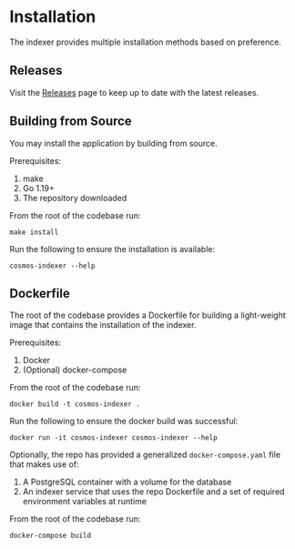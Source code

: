 # Installation

The indexer provides multiple installation methods based on preference.

## Releases

Visit the [Releases](https://github.com/DefiantLabs/cosmos-indexer/releases) page to keep up to date with the latest releases.

## Building from Source

You may install the application by building from source.

Prerequisites:

1. make
2. Go 1.19+
3. The repository downloaded


From the root of the codebase run:

```
make install
```

Run the following to ensure the installation is available:

```
cosmos-indexer --help
```

## Dockerfile

The root of the codebase provides a Dockerfile for building a light-weight image that contains the installation of the indexer.

Prerequisites:

1. Docker
2. (Optional) docker-compose


From the root of the codebase run:

```
docker build -t cosmos-indexer .
```

Run the following to ensure the docker build was successful:

```
docker run -it cosmos-indexer cosmos-indexer --help
```

Optionally, the repo has provided a generalized `docker-compose.yaml` file that makes use of:

1. A PostgreSQL container with a volume for the database
2. An indexer service that uses the repo Dockerfile and a set of required environment variables at runtime

From the root of the codebase run:

```
docker-compose build
```
